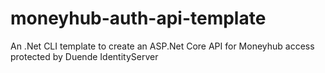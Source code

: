 # moneyhub-auth-api-template
An .Net CLI template to create an ASP.Net Core API for Moneyhub access protected by Duende IdentityServer
